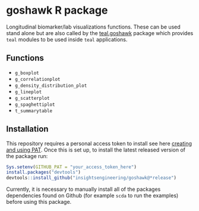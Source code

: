 # goshawk R package

Longitudinal biomarker/lab visualizations functions. These can be used stand alone but are also called by the
[teal.goshawk](https://github.com/insightsengineering/teal.goshawk) package which provides `teal` modules to be used
inside `teal` applications.

## Functions
- `g_boxplot`
- `g_correlationplot`
- `g_density_distribution_plot`
- `g_lineplot`
- `g_scatterplot`
- `g_spaghettiplot`
- `t_summarytable`

## Installation

This repository requires a personal access token to install see here [creating and using PAT](https://docs.github.com/en/github/authenticating-to-github/keeping-your-account-and-data-secure/creating-a-personal-access-token). Once this is set up, to install the latest released version of the package run:

```r
Sys.setenv(GITHUB_PAT = "your_access_token_here")
install.packages("devtools")
devtools::install_github("insightsengineering/goshawk@*release")
```

Currently, it is necessary to manually install all of the packages dependencies found on Github (for example `scda` to run the examples) before using this package.
